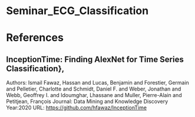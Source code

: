 # Seminar_ECG_Classification

# References
## InceptionTime: Finding AlexNet for Time Series Classification},
  Authors: Ismail Fawaz, Hassan and Lucas, Benjamin and Forestier, Germain and Pelletier, Charlotte and Schmidt, Daniel F. and Weber, Jonathan and Webb, Geoffrey I. and Idoumghar, Lhassane and Muller, Pierre-Alain and Petitjean, François
  Journal: Data Mining and Knowledge Discovery
  Year:2020
  URL: https://github.com/hfawaz/InceptionTime
